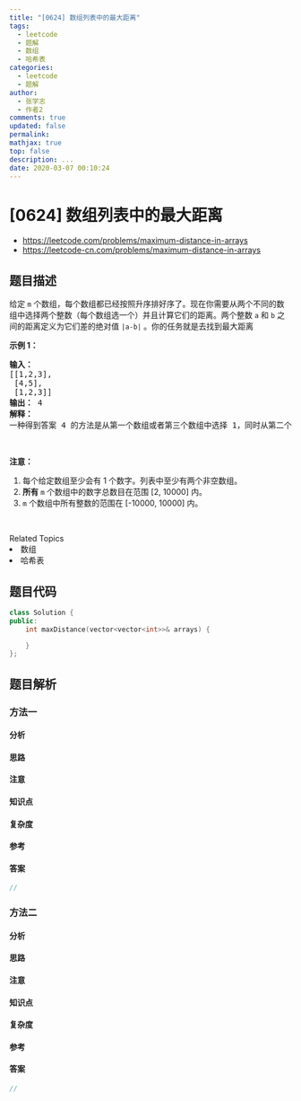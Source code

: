 ```yaml
---
title: "[0624] 数组列表中的最大距离"
tags:
  - leetcode
  - 题解
  - 数组
  - 哈希表
categories:
  - leetcode
  - 题解
author:
  - 张学志
  - 作者2
comments: true
updated: false
permalink:
mathjax: true
top: false
description: ...
date: 2020-03-07 00:10:24
---
```



# [0624] 数组列表中的最大距离
* https://leetcode.com/problems/maximum-distance-in-arrays
* https://leetcode-cn.com/problems/maximum-distance-in-arrays


## 题目描述

<p>给定&nbsp;<code>m</code>&nbsp;个数组，每个数组都已经按照升序排好序了。现在你需要从两个不同的数组中选择两个整数（每个数组选一个）并且计算它们的距离。两个整数&nbsp;<code>a</code>&nbsp;和&nbsp;<code>b</code>&nbsp;之间的距离定义为它们差的绝对值&nbsp;<code>|a-b|</code>&nbsp;。你的任务就是去找到最大距离</p>

<p><strong>示例 1：</strong></p>

<pre><strong>输入：</strong> 
[[1,2,3],
 [4,5],
 [1,2,3]]
<strong>输出：</strong> 4
<strong>解释：</strong>
一种得到答案 4 的方法是从第一个数组或者第三个数组中选择 1，同时从第二个数组中选择 5 。
</pre>

<p>&nbsp;</p>

<p><strong>注意：</strong></p>

<ol>
	<li>每个给定数组至少会有 1 个数字。列表中至少有两个非空数组。</li>
	<li><strong>所有</strong>&nbsp;<code>m</code>&nbsp;个数组中的数字总数目在范围 [2, 10000] 内。</li>
	<li><code>m</code>&nbsp;个数组中所有整数的范围在 [-10000, 10000] 内。</li>
</ol>

<p>&nbsp;</p>
<div><div>Related Topics</div><div><li>数组</li><li>哈希表</li></div></div>


## 题目代码

```cpp
class Solution {
public:
    int maxDistance(vector<vector<int>>& arrays) {

    }
};
```


## 题目解析


### 方法一

#### 分析

#### 思路

#### 注意

#### 知识点

#### 复杂度

#### 参考

#### 答案

```cpp
//
```


### 方法二

#### 分析

#### 思路

#### 注意

#### 知识点

#### 复杂度

#### 参考

#### 答案

```cpp
//
```


